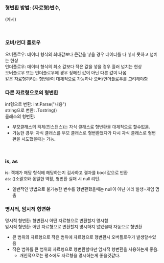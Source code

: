 

### 형변환 방법: (자료형)변수, 
(예시)<br>

<br>

### 오버/언더 플로우
오버플로우: 데이터 형식의 최대값보다 큰값을 넣을 경우 데이터를 다 넣지 못하고 넘치는 현상<br>
언더플로우: 데이터 형식의 최소 값보다 작은 값을 넣을 경우 흘러 넘치는 현상<br>
오버플로우 또는 언더플로우에 경우 정해진 값이 아닌 다른 값이 나옴<br>
같은 자료형끼리는 형변환이 대체적으로 가능하나 오버/언더플로우를 고려해야함<br>

### 다른 자료형으로의 형변환
int형으로 변환: int.Parse("내용")<br>
string으로 변환: .Tostring()<br>
클래스의 형변환:
- 부모클래스의 객체(인스턴스)는 자식 클래스로 형변환을 대체적으로 할수없음.
- 가능한 경우: 자식 클래스를 부모 클래스로 형변환했다가 다시 자식 클래스로 형변환을 시도했을때는 가능.
<br>

### is, as
is: 객체가 해당 형식에 해당하는지 검사하고 결과를 bool 값으로 반환<br>
as: ()소괄호와 동일한 역활, 형변환 실패 시 null 리턴. 
- 일반적인 방법으로 불가능한 변수를 형변환했을때는 null이 아닌 에러 발생=게임 멈춤<br>

### 명시적, 암시적 형변환
명시적 형변환: 형변환시 어떤 자료형으로 변환할지 명시함<br>
암시적 형변환: 어떤 자료형으로 변환할지 명시하지 않았을때 자동으로 형변환 <br>

- 큰 범위의 자료형으로 작은 범위에 자료형으로 형변환시 오버플로우가 발생할수있음
- 작은 범위를 큰 범위의 자료형으로 형변환할때만 암시적 형변환을 사용하는게 좋음.
    - 개인적으로는 평소에도 자료형을 명시하는게 좋을것같다.